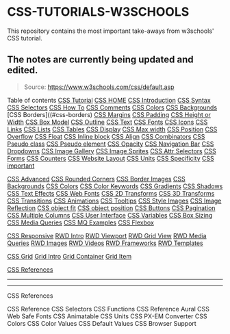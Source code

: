 # CSS-TUTORIALS-W3SCHOOLS
This repository contains the most important take-aways from w3schools' CSS tutorial. 
## The notes are currently being updated and edited. 
> Source: https://www.w3schools.com/css/default.asp

Table of contents<a name="#homepage">
[CSS Tutorial](#css-tutorial)
[CSS HOME](#css-tutorial)
[CSS Introduction](#css-introduction)
[CSS Syntax](#css-syntax)
[CSS Selectors](#css-selectors)
[CSS How To](#css-how-to)
[CSS Comments](#css-comments)
[CSS Colors](#css-colors)
[CSS Backgrounds](#css-backgrounds)
[CSS Borders]((#css-borders)
[CSS Margins](#css-margins)
[CSS Padding](#css-padding)
[CSS Height or Width](#css-height-or-width)
[CSS Box Model](#css-box-model)
[CSS Outline](#css-outline)
[CSS Text](#css-text)
[CSS Fonts](#css-fonts)
[CSS Icons](#css-icons)
[CSS Links](#css-links)
[CSS Lists](#css-lists)
[CSS Tables](#css-tables)
[CSS Display](#css-display)
[CSS Max width](#css-max-width)
[CSS Position](#css-position)
[CSS Overflow](#css-overflow)
[CSS Float](#css-float)
[CSS Inline block](#css-inline-block)
[CSS Align](#css-align)
[CSS Combinators](#css-combinators)
[CSS Pseudo class](#css-pseudo-class)
[CSS Pseudo element](#css-pseudo-element)
[CSS Opacity](#css-opacity)
[CSS Navigation Bar](#css-navigation-bar)
[CSS Dropdowns](#css-dropdowns)
[CSS Image Gallery](#css-image-gallery)
[CSS Image Sprites](#css-image-sprites)
[CSS Attr Selectors](#css-attr-selectors)
[CSS Forms](#css-forms)
[CSS Counters](#css-counters)
[CSS Website Layout](#css-website-layout)
[CSS Units](#css-units)
[CSS Specificity](#css-specificity)
[CSS important](#css-important)


[CSS Advanced](#css-advanced)
[CSS Rounded Corners](#css-rounded-corners)
[CSS Border Images](#css-border-images)
[CSS Backgrounds](#css-backgrounds)
[CSS Colors](#css-colors)
[CSS Color Keywords](#css-color-keywords)
[CSS Gradients](#css-gradients)
[CSS Shadows](#css-shadows)
[CSS Text Effects](#css-text-effects)
[CSS Web Fonts](#css-web-fonts)
[CSS 2D Transforms](#css-2d-transforms)
[CSS 3D Transforms](#css-3d-transforms)
[CSS Transitions](#css-transitions)
[CSS Animations](#css-animations)
[CSS Tooltips](#css-tooltips)
[CSS Style Images](#css-style-images)
[CSS Image Reflection](#css-image-reflection)
[CSS object fit](#css-object-fit)
[CSS object position](#css-object-position)
[CSS Buttons](#css-buttons)
[CSS Pagination](#css-pagination)
[CSS Multiple Columns](#css-multiple-columns)
[CSS User Interface](#css-user-interface)
[CSS Variables](#css-variables)
[CSS Box Sizing](#css-box-sizing)
[CSS Media Queries](#css-media-queries)
[CSS MQ Examples](#css-mq-examples)
[CSS Flexbox](#css-flexbox)

[CSS Responsive](#css-responsive)
[RWD Intro](#rwd-intro)
[RWD Viewport](#rwd-viewport)
[RWD Grid View](#rwd-grid-view)
[RWD Media Queries](#rwd-media-queries)
[RWD Images](#rwd-images)
[RWD Videos](#rwd-videos)
[RWD Frameworks](#rwd-frameworks)
[RWD Templates](#rwd-templates)

[CSS Grid](#css-grid)
[Grid Intro](#grid-intro)
[Grid Container](#grid-container)
[Grid Item](#grid-item)

[CSS References](#css-references)
- - - - - - - - - - - - - - - - - -  - - - - - - - - - - - - - - - - - - --  - - -- - - - - - -- - - - - - - - - - - -- - - - - - -- -- - --  -- - - -- - - - - -- - - - - - - -- 











- - - - - - - - - - - - - - - - - -  - - - - - - - - - - - -  - - - - - - -- - - - - - - - -  - - - - - - - - - - -  - - - - - --  - - - - - - - - -- - - - -- - - -- - - - - -- 
CSS References

CSS Reference
CSS Selectors
CSS Functions
CSS Reference Aural
CSS Web Safe Fonts
CSS Animatable
CSS Units
CSS PX-EM Converter
CSS Colors
CSS Color Values
CSS Default Values
CSS Browser Support
